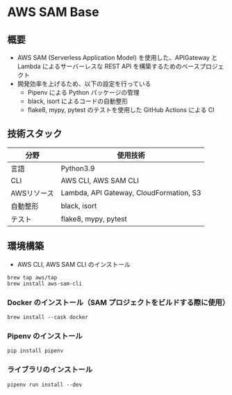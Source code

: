 # AWS SAM Base

## 概要
- AWS SAM (Serverless Application Model) を使用した、APIGateway と Lambda によるサーバーレスな REST API を構築するためのベースプロジェクト
- 開発効率を上げるため、以下の設定を行っている
  - Pipenv による Python パッケージの管理
  - black, isort によるコードの自動整形
  - flake8, mypy, pytest のテストを使用した GitHub Actions による CI

## 技術スタック
| 分野 | 使用技術 |
| ---- | ---- |
| 言語 | Python3.9 |
| CLI | AWS CLI, AWS SAM CLI |
| AWSリソース | Lambda, API Gateway, CloudFormation, S3 |
| 自動整形 | black, isort |
| テスト | flake8, mypy, pytest |

## 環境構築
- AWS CLI, AWS SAM CLI のインストール
```
brew tap aws/tap
brew install aws-sam-cli
```
### Docker のインストール（SAM プロジェクトをビルドする際に使用）
```
brew install --cask docker
```
### Pipenv のインストール
```
pip install pipenv
```
### ライブラリのインストール
```
pipenv run install --dev
```